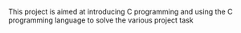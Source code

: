 This project is aimed at introducing C programming and using the C programming language to solve the various project task
